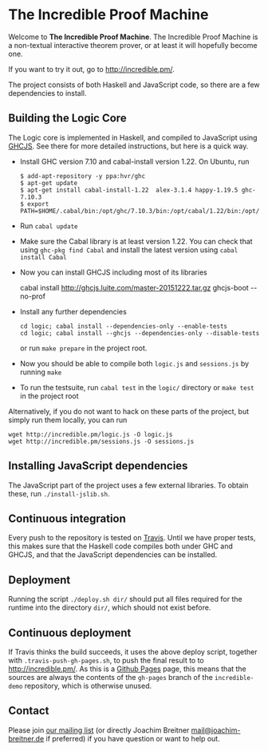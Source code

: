 # The Incredible Proof Machine

Welcome to **The Incredible Proof Machine**. The Incredible Proof Machine is a
non-textual interactive theorem prover, or at least it will hopefully become
one.

If you want to try it out, go to <http://incredible.pm/>.

The project consists of both Haskell and JavaScript code, so there are a few
dependencies to install.

## Building the Logic Core

The Logic core is implemented in Haskell, and compiled to JavaScript using
[GHCJS](https://github.com/ghcjs/ghcjs). See there for more detailed
instructions, but here is a quick way.

  * Install GHC version 7.10 and cabal-install version 1.22. On Ubuntu, run

        $ add-apt-repository -y ppa:hvr/ghc
        $ apt-get update
        $ apt-get install cabal-install-1.22  alex-3.1.4 happy-1.19.5 ghc-7.10.3
        $ export PATH=$HOME/.cabal/bin:/opt/ghc/7.10.3/bin:/opt/cabal/1.22/bin:/opt/alex/3.1.4/bin:/opt/happy/1.19.5/bin:$PATH

  * Run `cabal update`
  * Make sure the Cabal library is at least version 1.22. You can check that
    using `ghc-pkg find Cabal` and install the latest version using `cabal
    install Cabal`
  * Now you can install GHCJS including most of its libraries

	cabal install http://ghcjs.luite.com/master-20151222.tar.gz
	ghcjs-boot --no-prof

  * Install any further dependencies

        cd logic; cabal install --dependencies-only --enable-tests
        cd logic; cabal install --ghcjs --dependencies-only --disable-tests

    or run `make prepare` in the project root.

  * Now you should be able to compile both `logic.js` and `sessions.js` by running `make`

  * To run the testsuite, run `cabal test` in the `logic/` directory or `make
    test` in the project root

Alternatively, if you do not want to hack on these parts of the project, but simply run them locally, you can run

    wget http://incredible.pm/logic.js -O logic.js
    wget http://incredible.pm/sessions.js -O sessions.js

## Installing JavaScript dependencies

The JavaScript part of the project uses a few external libraries. To obtain these, run `./install-jslib.sh`.

## Continuous integration

Every push to the repository is tested on
[Travis](https://travis-ci.org/nomeata/incredible). Until we have proper tests,
this makes sure that the Haskell code compiles both under GHC and GHCJS, and
that the JavaScript dependencies can be installed.

## Deployment

Running the script `./deploy.sh dir/` should put all files required for the
runtime into the directory `dir/`, which should not exist before.

## Continuous deployment

If Travis thinks the build succeeds, it uses the above deploy script, together
with `.travis-push-gh-pages.sh`, to push the final result to to
<http://incredible.pm/>.
As this is a [Github Pages](http://pages.github.com/) page, this means that the
sources are always the contents of the `gh-pages` branch of the
`incredible-demo` repository, which is otherwise unused.

## Contact

Please join [our mailing list](https://lists.nomeata.de/mailman/listinfo/incredible) (or directly Joachim Breitner <mail@joachim-breitner.de> if preferred) if you have question or want to help out.



